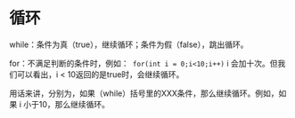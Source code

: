 # 循环

while：条件为真（true），继续循环；条件为假（false），跳出循环。

for：不满足判断的条件时，例如：` for(int i = 0;i<10;i++)` i 会加十次。但我们可以看出，i < 10返回的是true时，会继续循环。

用话来讲，分别为，如果（while）括号里的XXX条件，那么继续循环。例如，如果 i 小于10，那么继续循环。
